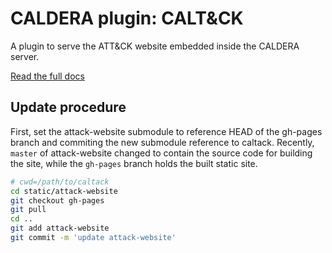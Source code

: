 # CALDERA plugin: CALT&CK 

A plugin to serve the ATT&CK website embedded inside the CALDERA server. 

[Read the full docs](https://github.com/mitre/caldera/wiki/Plugin:-caltack)

## Update procedure 

First, set the attack-website submodule to reference HEAD of the gh-pages branch and
commiting the new submodule reference to caltack.  Recently, `master` of attack-website
changed to contain the source code for building the site, while the `gh-pages` branch 
holds the built static site.

```bash
# cwd=/path/to/caltack
cd static/attack-website
git checkout gh-pages
git pull
cd ..
git add attack-website
git commit -m 'update attack-website'
```

